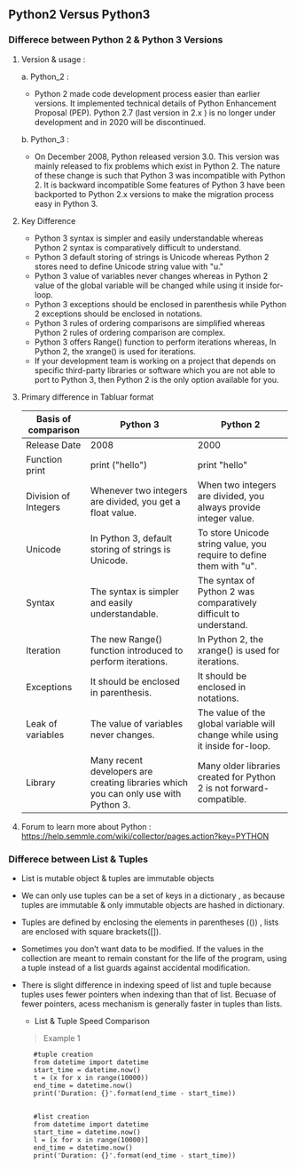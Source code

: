 ## Python2 Versus Python3

### Differece between Python 2 & Python 3 Versions

1. Version & usage :

   a. Python_2 :
   
      - Python 2 made code development process easier than earlier versions. It implemented technical details of Python Enhancement Proposal (PEP). Python 2.7 (last version in 2.x ) is no longer under development and in 2020 will be discontinued.
     
   b. Python_3 :
   
      - On December 2008, Python released version 3.0. This version was mainly released to fix problems which exist in Python 2. The nature of these change is such that Python 3 was incompatible with Python 2. It is backward incompatible Some features of Python 3 have been backported to Python 2.x versions to make the migration process easy in Python 3.
      
2. Key Difference

   - Python 3 syntax is simpler and easily understandable whereas Python 2 syntax is comparatively difficult to understand.
   - Python 3 default storing of strings is Unicode whereas Python 2 stores need to define Unicode string value with "u."
   - Python 3 value of variables never changes whereas in Python 2 value of the global variable will be changed while using it inside for-loop.
   - Python 3 exceptions should be enclosed in parenthesis while Python 2 exceptions should be enclosed in notations.
   - Python 3 rules of ordering comparisons are simplified whereas Python 2 rules of ordering comparison are complex.
   - Python 3 offers Range() function to perform iterations whereas, In Python 2, the xrange() is used for iterations.
   - If your development team is working on a project that depends on specific third-party libraries or software which you are not able to port to Python 3, then Python 2 is the only option available for you.
   
3. Primary difference in Tabluar format

   | Basis of comparison | Python 3 | Python 2 |
   | --- | --- | --- |
   | Release Date | 2008 | 2000 |
   | Function print | print ("hello") | print "hello" |
   | Division of Integers | Whenever two integers are divided, you get a float value. | When two integers are divided, you always provide integer value. |
   | Unicode | In Python 3, default storing of strings is Unicode. | To store Unicode string value, you require to define them with "u". |
   | Syntax | The syntax is simpler and easily understandable. | The syntax of Python 2 was comparatively difficult to understand. |
   | Iteration | The new Range() function introduced to perform iterations. | In Python 2, the xrange() is used for iterations. |
   | Exceptions | It should be enclosed in parenthesis. | It should be enclosed in notations. |
   | Leak of variables | The value of variables never changes. | The value of the global variable will change while using it inside for-loop. |
   | Library | Many recent developers are creating libraries which you can only use with Python 3. | Many older libraries created for Python 2 is not forward-compatible. |
   
4. Forum to learn more about Python : https://help.semmle.com/wiki/collector/pages.action?key=PYTHON 

### Differece between List & Tuples 

- List is mutable object & tuples are immutable objects
- We can only use tuples can be a set of keys in a dictionary , as because tuples are immutable & only immutable objects are hashed in dictionary.
- Tuples are defined by enclosing the elements in parentheses (()) , lists are enclosed with square brackets([]).
- Sometimes you don’t want data to be modified. If the values in the collection are meant to remain constant for the life of the program, using a tuple instead of a list guards against accidental modification.
- There is slight difference in indexing speed of list and tuple because tuples uses fewer pointers when indexing than that of list. Becuase of fewer pointers, acess mechanism is generally faster in tuples than lists.
  - List & Tuple Speed Comparison
  
  > Example 1
         
         #tuple creation
         from datetime import datetime
         start_time = datetime.now()
         t = (x for x in range(10000))
         end_time = datetime.now()
         print('Duration: {}'.format(end_time - start_time))
         
         
         #list creation
         from datetime import datetime
         start_time = datetime.now()
         l = [x for x in range(10000)]
         end_time = datetime.now()
         print('Duration: {}'.format(end_time - start_time))
  
  
  
  
  
  
  
  
  
  
  
  
  
  
  
  
  
  
  
  
  
  
  
